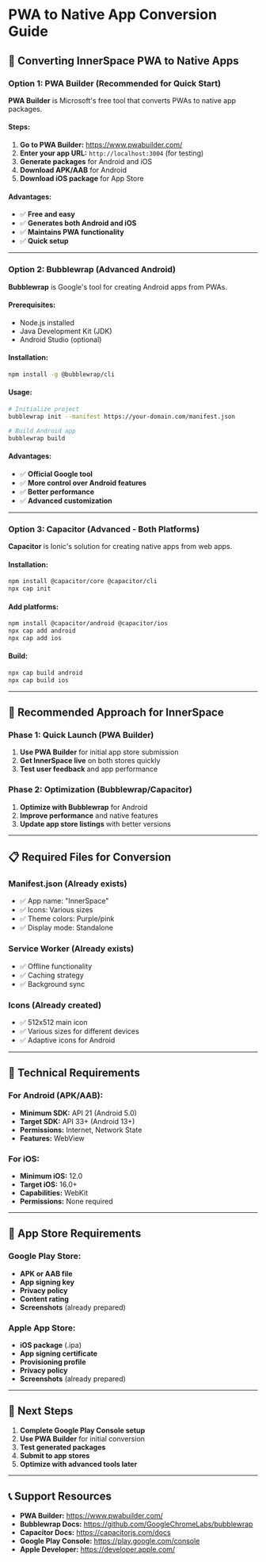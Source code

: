 # PWA to Native App Conversion Guide

## 🚀 Converting InnerSpace PWA to Native Apps

### Option 1: PWA Builder (Recommended for Quick Start)

**PWA Builder** is Microsoft's free tool that converts PWAs to native app packages.

#### Steps:
1. **Go to PWA Builder:** https://www.pwabuilder.com/
2. **Enter your app URL:** `http://localhost:3004` (for testing)
3. **Generate packages** for Android and iOS
4. **Download APK/AAB** for Android
5. **Download iOS package** for App Store

#### Advantages:
- ✅ **Free and easy**
- ✅ **Generates both Android and iOS**
- ✅ **Maintains PWA functionality**
- ✅ **Quick setup**

---

### Option 2: Bubblewrap (Advanced Android)

**Bubblewrap** is Google's tool for creating Android apps from PWAs.

#### Prerequisites:
- Node.js installed
- Java Development Kit (JDK)
- Android Studio (optional)

#### Installation:
```bash
npm install -g @bubblewrap/cli
```

#### Usage:
```bash
# Initialize project
bubblewrap init --manifest https://your-domain.com/manifest.json

# Build Android app
bubblewrap build
```

#### Advantages:
- ✅ **Official Google tool**
- ✅ **More control over Android features**
- ✅ **Better performance**
- ✅ **Advanced customization**

---

### Option 3: Capacitor (Advanced - Both Platforms)

**Capacitor** is Ionic's solution for creating native apps from web apps.

#### Installation:
```bash
npm install @capacitor/core @capacitor/cli
npx cap init
```

#### Add platforms:
```bash
npm install @capacitor/android @capacitor/ios
npx cap add android
npx cap add ios
```

#### Build:
```bash
npx cap build android
npx cap build ios
```

---

## 🎯 Recommended Approach for InnerSpace

### Phase 1: Quick Launch (PWA Builder)
1. **Use PWA Builder** for initial app store submission
2. **Get InnerSpace live** on both stores quickly
3. **Test user feedback** and app performance

### Phase 2: Optimization (Bubblewrap/Capacitor)
1. **Optimize with Bubblewrap** for Android
2. **Improve performance** and native features
3. **Update app store listings** with better versions

---

## 📋 Required Files for Conversion

### Manifest.json (Already exists)
- ✅ App name: "InnerSpace"
- ✅ Icons: Various sizes
- ✅ Theme colors: Purple/pink
- ✅ Display mode: Standalone

### Service Worker (Already exists)
- ✅ Offline functionality
- ✅ Caching strategy
- ✅ Background sync

### Icons (Already created)
- ✅ 512x512 main icon
- ✅ Various sizes for different devices
- ✅ Adaptive icons for Android

---

## 🔧 Technical Requirements

### For Android (APK/AAB):
- **Minimum SDK:** API 21 (Android 5.0)
- **Target SDK:** API 33+ (Android 13+)
- **Permissions:** Internet, Network State
- **Features:** WebView

### For iOS:
- **Minimum iOS:** 12.0
- **Target iOS:** 16.0+
- **Capabilities:** WebKit
- **Permissions:** None required

---

## 📱 App Store Requirements

### Google Play Store:
- **APK or AAB file**
- **App signing key**
- **Privacy policy**
- **Content rating**
- **Screenshots** (already prepared)

### Apple App Store:
- **iOS package** (.ipa)
- **App signing certificate**
- **Provisioning profile**
- **Privacy policy**
- **Screenshots** (already prepared)

---

## 🚀 Next Steps

1. **Complete Google Play Console setup**
2. **Use PWA Builder** for initial conversion
3. **Test generated packages**
4. **Submit to app stores**
5. **Optimize with advanced tools later**

---

## 📞 Support Resources

- **PWA Builder:** https://www.pwabuilder.com/
- **Bubblewrap Docs:** https://github.com/GoogleChromeLabs/bubblewrap
- **Capacitor Docs:** https://capacitorjs.com/docs
- **Google Play Console:** https://play.google.com/console
- **Apple Developer:** https://developer.apple.com/ 